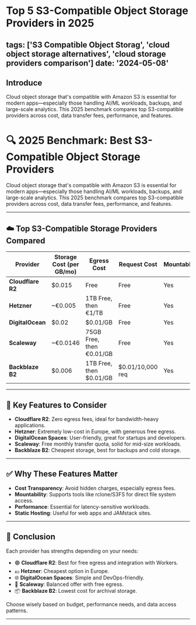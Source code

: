 # Top 5 S3-Compatible Object Storage Providers in 2025

tags: ['S3 Compatible Object Storag', 'cloud object storage alternatives', 'cloud storage providers comparison']
date: '2024-05-08'
---

## Introduce
Cloud object storage that's compatible with Amazon S3 is essential for modern apps—especially those handling AI/ML workloads, backups, and large-scale analytics. This 2025 benchmark compares top S3-compatible providers across cost, data transfer fees, performance, and features.


# 🔍 2025 Benchmark: Best S3-Compatible Object Storage Providers

Cloud object storage that's compatible with Amazon S3 is essential for modern apps—especially those handling AI/ML workloads, backups, and large-scale analytics. This 2025 benchmark compares top S3-compatible providers across cost, data transfer fees, performance, and features.

---

## ☁️ Top S3-Compatible Storage Providers Compared

| Provider         | Storage Cost (per GB/mo) | Egress Cost              | Request Cost         | Mountable | Static Site Hosting |
|------------------|--------------------------|--------------------------|----------------------|-----------|----------------------|
| **Cloudflare R2** | $0.015                   | Free                     | Free                 | Yes       | Yes                  |
| **Hetzner**       | ~€0.005                  | 1TB Free, then €1/TB     | Free                 | Yes       | No                   |
| **DigitalOcean**  | $0.02                    | $0.01/GB                 | Free                 | Yes       | Yes                  |
| **Scaleway**      | ~€0.0146                 | 75GB Free, then €0.01/GB | Free                 | Yes       | Yes                  |
| **Backblaze B2**  | $0.006                   | 1TB Free, then $0.01/GB  | $0.01/10,000 req     | Yes       | No                   |

---

## 🧩 Key Features to Consider

- **Cloudflare R2**: Zero egress fees, ideal for bandwidth-heavy applications.
- **Hetzner**: Extremely low-cost in Europe, with generous free egress.
- **DigitalOcean Spaces**: User-friendly, great for startups and developers.
- **Scaleway**: Free monthly transfer quota, solid for mid-size workloads.
- **Backblaze B2**: Cheapest storage, best for backups and cold storage.

---

## ✅ Why These Features Matter

- **Cost Transparency**: Avoid hidden charges, especially egress fees.
- **Mountability**: Supports tools like rclone/S3FS for direct file system access.
- **Performance**: Essential for latency-sensitive workloads.
- **Static Hosting**: Useful for web apps and JAMstack sites.

---

## 🏁 Conclusion

Each provider has strengths depending on your needs:

- 🟢 **Cloudflare R2**: Best for free egress and integration with Workers.
- 💶 **Hetzner**: Cheapest option in Europe.
- 🌐 **DigitalOcean Spaces**: Simple and DevOps-friendly.
- 🧪 **Scaleway**: Balanced offer with free egress.
- 📦 **Backblaze B2**: Lowest cost for archival storage.

Choose wisely based on budget, performance needs, and data access patterns.

---
